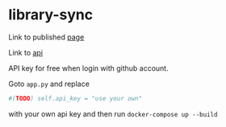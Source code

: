 # library-sync

Link to published [page](https://library-usage.github.io/library-sync/)

Link to [api](https://libraries.io/api)

API key for free when login with github account.

Goto `app.py` and replace
```bash
#(TODO) self.api_key = "use your own"
```
with your own api key
and then run `docker-compose up --build`